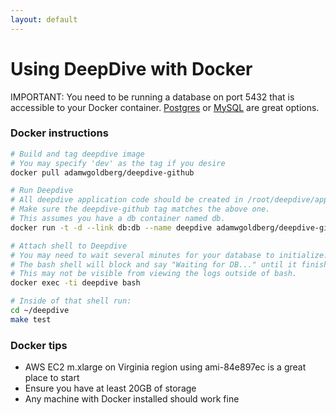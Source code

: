 ```yaml
---
layout: default
---
```


# Using DeepDive with Docker

IMPORTANT: You need to be running a database on port 5432 that is accessible to your Docker container. [Postgres](https://registry.hub.docker.com/_/postgres/) or [MySQL](https://registry.hub.docker.com/_/mysql/)
are great options. 

### Docker instructions

```bash
# Build and tag deepdive image
# You may specify 'dev' as the tag if you desire
docker pull adamwgoldberg/deepdive-github

# Run Deepdive
# All deepdive application code should be created in /root/deepdive/app
# Make sure the deepdive-github tag matches the above one.
# This assumes you have a db container named db. 
docker run -t -d --link db:db --name deepdive adamwgoldberg/deepdive-github bash

# Attach shell to Deepdive
# You may need to wait several minutes for your database to initialize.
# The bash shell will block and say "Waiting for DB..." until it finishes.
# This may not be visible from viewing the logs outside of bash.
docker exec -ti deepdive bash

# Inside of that shell run:
cd ~/deepdive
make test
```

### Docker tips

* AWS EC2 m.xlarge on Virginia region using ami-84e897ec is a great place to start
* Ensure you have at least 20GB of storage
* Any machine with Docker installed should work fine
